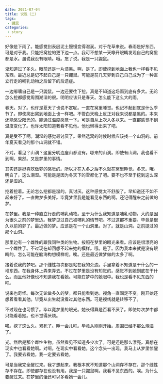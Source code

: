 ```yaml
---
date: 2021-07-04
title: 说说（二）
tags:
 - 鼹鼠
categories:
 - story 
---
```


好像是下雨了。能感觉到表层泥土慢慢变得湿润。对于花草来说。春雨是好东西。可是对于我。只能把窝挖的更下边一点。我可不想某一天睁开眼睛发现自己的窝里都是水。虽说我没有眼睛。哦。忘了说。我是一只鼹鼠。

鬼知道过了多久。眼前还是一片漆黑。啊，是了。即使挖到地面上我也一样看不见东西。最近总是记不起自己是一只鼹鼠。可能是前几天梦到自己自己成为了一种直立行走的哺乳动物之后留下的后遗症。

<!--more-->

一边嘟囔自己是一只鼹鼠。一边还要往下挖。真是不知道这场雨到底有多大。无论怎么挖都感觉周围潮湿的很。明明应该只是春天。怎么能下这么大的雨。

春天。对了。也许是夏天了也说不定呢。一直在窝里睡觉。也记不起到底是什么季节了。即使爬出窝到地面上也一样吧。不管白天晚上反正对我来说都是黑的。本来还能感受阳光的。能通过温度感觉一下。可是自从上次入冬以来。一直都感觉不到温度变化了。也许太阳知道我看不见他。他也懒得出来了吧。

真是受不了啊。潮湿的感觉最讨厌了。果然选窝的时候时候应该找一个山洞的。前年夏天看见的那个山洞就不错。

不对。看见？山洞？这里分明连座山都没有。哪来的山洞。即使有山洞。我也看不到啊。果然。又是梦里的事情。

其实还是挺喜欢做梦的感觉的。所以才在入冬之后不久就在窝里睡觉。冬天。哦。明白了，这么潮湿。可能是是因为冬天下的雪都化了吧。要不也不至于挖到这么深还是湿的。

挖着挖着。无论怎么挖都是湿的。真讨厌。这种感觉太不舒服了。早知道还不如不起来好了。一直做梦多美好。毕竟梦里我是能看见东西的啊。还记得醒来之前做的梦。

在梦里。我是一种直立行走的哺乳动物。至于为什么我知道是哺乳动物。大约是因为很久之前的梦里边。我梦见过自己被哺乳的情节吧。不过这都不重要。毕竟是很久以前的梦了。最近做的梦。应该是在一个山洞里。对了。就是山洞。之前提过的那个山洞。

那里边有一个雌性的跟我同种类的生物。按照在梦里的眼光来看。应该是很漂亮的一个雌性了。不过现在却回想不起来她的模样。哦。是了。因为我本来就是没有眼睛的。怎么可能在脑海构想模样呢。唉。还是最近做梦做的太多了啊。

接着说我的梦吧。那个雌性每次都是站在我的旁边。手里拿着不知道是干什么的一堆东西。在我身体上弄来弄去。不过在梦里是没有知觉的。感觉不到她到底在干什么。而且他好像也不知道我在看她。可能在梦中的她眼中。我也是看不见东西的吧。

说来也奇怪。每次无论做多久的梦。都只能看到她。视角一直固定不变。刚开始还想着看看其他。毕竟从出生就没看过其他东西。可是视线就是转移不了。

不过现在也习惯了。毕以竟梦里的眼光。她长得算是百看不厌了。即使每次梦中都只能看着她。也不觉得厌烦。

唉。挖了这么久。累死了。睡一会儿吧。毕竟从刚刚开始。周围已经不那么潮湿了。

光。然后是那个雌性生物。虽然看见不知道多少次了。可是还是那么漂亮。真想在现实中也看看她啊。对啊。在现实中看看她。这个念头一出现。我马上从梦里惊醒了。我要去看她。我一定要去看她。

可是当我完全醒过来。我才想起来。我根本就不知道那个山洞存不存在。那个雌性存不存在。即使都存在也没有用。我是一只鼹鼠啊。我看不见东西的。唉。为什么要醒过来。在梦里的话还可以多看她一会儿。


